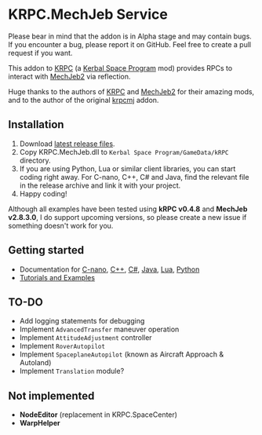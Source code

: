 # KRPC.MechJeb Service

Please bear in mind that the addon is in Alpha stage and may contain bugs. If you encounter a bug, please report it on
GitHub. Feel free to create a pull request if you want.

This addon to [KRPC](https://krpc.github.io/krpc) (a [Kerbal Space Program](https://kerbalspaceprogram.com/) mod) provides
RPCs to interact with [MechJeb2](https://github.com/MuMech/MechJeb2) via reflection.

Huge thanks to the authors of [KRPC](https://krpc.github.io/krpc) and [MechJeb2](https://github.com/MuMech/MechJeb2) for
their amazing mods, and to the author of the original [krpcmj](https://github.com/artwhaley/krpcmj/) addon.

## Installation

1. Download [latest release files](https://github.com/Genhis/KRPC.MechJeb/releases).
2. Copy KRPC.MechJeb.dll to `Kerbal Space Program/GameData/kRPC` directory.
3. If you are using Python, Lua or similar client libraries, you can start coding right away. For C-nano, C++, C# and Java,
find the relevant file in the release archive and link it with your project.
4. Happy coding!

Although all examples have been tested using **kRPC v0.4.8** and **MechJeb v2.8.3.0**, I do support upcoming versions,
so please create a new issue if something doesn't work for you.

## Getting started

- Documentation for
[C-nano](https://genhis.github.io/KRPC.MechJeb/cnano/),
[C++](https://genhis.github.io/KRPC.MechJeb/cpp/),
[C#](https://genhis.github.io/KRPC.MechJeb/csharp/),
[Java](https://genhis.github.io/KRPC.MechJeb/java/),
[Lua](https://genhis.github.io/KRPC.MechJeb/lua/),
[Python](https://genhis.github.io/KRPC.MechJeb/python/)
- [Tutorials and Examples](https://genhis.github.io/KRPC.MechJeb/tutorials.html)

## TO-DO

- Add logging statements for debugging
- Implement `AdvancedTransfer` maneuver operation
- Implement `AttitudeAdjustment` controller
- Implement `RoverAutopilot`
- Implement `SpaceplaneAutopilot` (known as Aircraft Approach & Autoland)
- Implement `Translation` module?

## Not implemented

- **NodeEditor** (replacement in KRPC.SpaceCenter)
- **WarpHelper**
